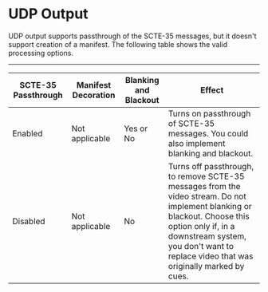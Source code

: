 # UDP Output<a name="udp-ts-output"></a>

UDP output supports passthrough of the SCTE\-35 messages, but it doesn't support creation of a manifest\. The following table shows the valid processing options\.


****  

| SCTE\-35 Passthrough | Manifest Decoration | Blanking and Blackout | Effect | 
| --- | --- | --- | --- | 
| Enabled | Not applicable | Yes or No | Turns on passthrough of SCTE\-35 messages\. You could also implement blanking and blackout\. | 
| Disabled | Not applicable | No |  Turns off passthrough, to remove SCTE\-35 messages from the video stream\. Do not implement blanking or blackout\. Choose this option only if, in a downstream system, you don't want to replace video that was originally marked by cues\.   | 